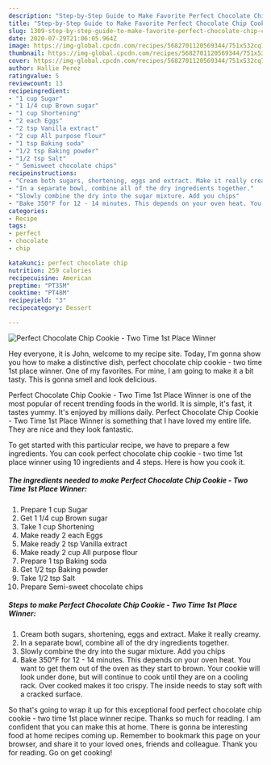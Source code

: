 ```yaml
---
description: "Step-by-Step Guide to Make Favorite Perfect Chocolate Chip Cookie - Two Time 1st Place Winner"
title: "Step-by-Step Guide to Make Favorite Perfect Chocolate Chip Cookie - Two Time 1st Place Winner"
slug: 1309-step-by-step-guide-to-make-favorite-perfect-chocolate-chip-cookie-two-time-1st-place-winner
date: 2020-07-29T21:06:05.964Z
image: https://img-global.cpcdn.com/recipes/5682701120569344/751x532cq70/perfect-chocolate-chip-cookie-two-time-1st-place-winner-recipe-main-photo.jpg
thumbnail: https://img-global.cpcdn.com/recipes/5682701120569344/751x532cq70/perfect-chocolate-chip-cookie-two-time-1st-place-winner-recipe-main-photo.jpg
cover: https://img-global.cpcdn.com/recipes/5682701120569344/751x532cq70/perfect-chocolate-chip-cookie-two-time-1st-place-winner-recipe-main-photo.jpg
author: Hallie Perez
ratingvalue: 5
reviewcount: 13
recipeingredient:
- "1 cup Sugar"
- "1 1/4 cup Brown sugar"
- "1 cup Shortening"
- "2 each Eggs"
- "2 tsp Vanilla extract"
- "2 cup All purpose flour"
- "1 tsp Baking soda"
- "1/2 tsp Baking powder"
- "1/2 tsp Salt"
- " Semisweet chocolate chips"
recipeinstructions:
- "Cream both sugars, shortening, eggs and extract. Make it really creamy."
- "In a separate bowl, combine all of the dry ingredients together."
- "Slowly combine the dry into the sugar mixture. Add you chips"
- "Bake 350°F for 12 - 14 minutes. This depends on your oven heat. You want to get them out of the oven as they start to brown. Your cookie will look under done, but will continue to cook until they are on a cooling rack. Over cooked makes it too crispy. The inside needs to stay soft with a cracked surface."
categories:
- Recipe
tags:
- perfect
- chocolate
- chip

katakunci: perfect chocolate chip 
nutrition: 259 calories
recipecuisine: American
preptime: "PT35M"
cooktime: "PT48M"
recipeyield: "3"
recipecategory: Dessert

---
```



![Perfect Chocolate Chip Cookie - Two Time 1st Place Winner](https://img-global.cpcdn.com/recipes/5682701120569344/751x532cq70/perfect-chocolate-chip-cookie-two-time-1st-place-winner-recipe-main-photo.jpg)

Hey everyone, it is John, welcome to my recipe site. Today, I'm gonna show you how to make a distinctive dish, perfect chocolate chip cookie - two time 1st place winner. One of my favorites. For mine, I am going to make it a bit tasty. This is gonna smell and look delicious.



Perfect Chocolate Chip Cookie - Two Time 1st Place Winner is one of the most popular of recent trending foods in the world. It is simple, it's fast, it tastes yummy. It's enjoyed by millions daily. Perfect Chocolate Chip Cookie - Two Time 1st Place Winner is something that I have loved my entire life. They are nice and they look fantastic.


To get started with this particular recipe, we have to prepare a few ingredients. You can cook perfect chocolate chip cookie - two time 1st place winner using 10 ingredients and 4 steps. Here is how you cook it.

<!--inarticleads1-->

##### The ingredients needed to make Perfect Chocolate Chip Cookie - Two Time 1st Place Winner:

1. Prepare 1 cup Sugar
1. Get 1 1/4 cup Brown sugar
1. Take 1 cup Shortening
1. Make ready 2 each Eggs
1. Make ready 2 tsp Vanilla extract
1. Make ready 2 cup All purpose flour
1. Prepare 1 tsp Baking soda
1. Get 1/2 tsp Baking powder
1. Take 1/2 tsp Salt
1. Prepare  Semi-sweet chocolate chips




<!--inarticleads2-->

##### Steps to make Perfect Chocolate Chip Cookie - Two Time 1st Place Winner:

1. Cream both sugars, shortening, eggs and extract. Make it really creamy.
1. In a separate bowl, combine all of the dry ingredients together.
1. Slowly combine the dry into the sugar mixture. Add you chips
1. Bake 350°F for 12 - 14 minutes. This depends on your oven heat. You want to get them out of the oven as they start to brown. Your cookie will look under done, but will continue to cook until they are on a cooling rack. Over cooked makes it too crispy. The inside needs to stay soft with a cracked surface.




So that's going to wrap it up for this exceptional food perfect chocolate chip cookie - two time 1st place winner recipe. Thanks so much for reading. I am confident that you can make this at home. There is gonna be interesting food at home recipes coming up. Remember to bookmark this page on your browser, and share it to your loved ones, friends and colleague. Thank you for reading. Go on get cooking!
